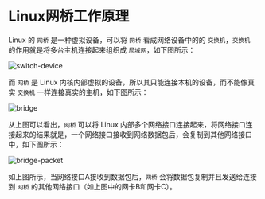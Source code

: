 # Linux网桥工作原理

Linux 的 `网桥` 是一种虚拟设备，可以将 `网桥` 看成网络设备中的的 `交换机`，`交换机` 的作用就是将多台主机连接起来组织成 `局域网`，如下图所示：

![switch-device](https://raw.githubusercontent.com/liexusong/linux-source-code-analyze/master/images/net-bridge/switch.png)

而 `网桥` 是 Linux 内核内部虚拟的设备，所以其只能连接本机的设备，而不能像真实 `交换机` 一样连接真实的主机，如下图所示：

![bridge](https://raw.githubusercontent.com/liexusong/linux-source-code-analyze/master/images/net-bridge/bridge.jpg)

从上图可以看出，`网桥` 可以将 Linux 内部多个网络接口连接起来，将网络接口连接起来的结果就是，一个网络接口接收到网络数据包后，会复制到其他网络接口中，如下图所示：

![bridge-packet](https://raw.githubusercontent.com/liexusong/linux-source-code-analyze/master/images/net-bridge/bridge-packet.jpg)

如上图所示，当网络接口A接收到数据包后，`网桥` 会将数据包复制并且发送给连接到 `网桥` 的其他网络接口（如上图中的网卡B和网卡C）。


